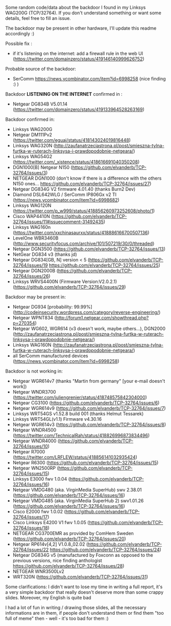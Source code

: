 Some random code/data about the backdoor I found in my Linksys WAG200G (TCP/32764).
If you don't understand something or want some details, feel free to fill an issue.

The backdoor may be present in other hardware, I'll update this readme accordingly :)

Possible fix :
- if it's listening on the internet: add a firewall rule in the web UI (https://twitter.com/domainzero/status/419146140999626752)

Probable source of the backdoor: 
- SerComm https://news.ycombinator.com/item?id=6998258 (nice finding :) )

Backdoor **LISTENING ON THE INTERNET** confirmed in :
- Netgear DG834B V5.01.14 (https://twitter.com/domainzero/status/419133964528263169)

Backdoor confirmed in:
- Linksys WAG200G
- Netgear DM111Pv2 (https://twitter.com/eguaj/status/418143024019816448)
- Linksys WAG320N  (http://zaufanatrzeciastrona.pl/post/smieszna-tylna-furtka-w-ruterach-linksysa-i-prawdopodobnie-netgeara/)
- Linksys WAG54G2 (https://twitter.com/_xistence/status/418616691040350208)
- DGN1000[B] Netgear N150 (https://github.com/elvanderb/TCP-32764/issues/3)
- NETGEAR DGN1000 (don't know if there is a difference with the others N150 ones... https://github.com/elvanderb/TCP-32764/issues/27)
- Netgear DG834G V2 firmware 4.01.40 (thanks Burn2 Dev)
- Diamond DSL642WLG / SerComm IP806Gx v2 TI (https://news.ycombinator.com/item?id=6998682)
- Linksys WAG120N (https://twitter.com/p_w999/status/418856260973252608/photo/1)
- Cisco WAP4410N (https://github.com/elvanderb/TCP-32764/issues/11#issuecomment-31492435)
- Linksys WAG160n (https://twitter.com/xxchinasaurxx/status/418886166700507136)
- LevelOne WBR3460B (http://www.securityfocus.com/archive/101/507219/30/0/threaded)
- Netgear DGN3500 (https://github.com/elvanderb/TCP-32764/issues/13)
- NetGear DG834 v3 (thanks jd)
- Netgear DG834[GB, N] version < 5 (https://github.com/elvanderb/TCP-32764/issues/19 https://github.com/elvanderb/TCP-32764/issues/25)
- Netgear DGN2000B (https://github.com/elvanderb/TCP-32764/issues/26)
- Linksys WRVS4400N (Firmware Version:V2.0.2.1) (https://github.com/elvanderb/TCP-32764/issues/29)

Backdoor may be present in:
- Netgear DG934 [probability: 99.99%] (http://codeinsecurity.wordpress.com/category/reverse-engineering/)
- Netgear WPNT834 (http://forum1.netgear.com/showthread.php?p=270354)
- Netgear WG602, WGR614 (v3 doesn't work, maybe others...), DGN2000 (http://zaufanatrzeciastrona.pl/post/smieszna-tylna-furtka-w-ruterach-linksysa-i-prawdopodobnie-netgeara/)
- Linksys WAG160N (http://zaufanatrzeciastrona.pl/post/smieszna-tylna-furtka-w-ruterach-linksysa-i-prawdopodobnie-netgeara/)
- all SerComm manufactured devices (https://news.ycombinator.com/item?id=6998258)

Backdoor is not working in:
- Netgear WGR614v7 (thanks "Martin from germany" [your e-mail doesn't work])
- Netgear WNDR3700 (https://twitter.com/juliengrenier/status/418748575842304000)
- Netgear CG3100 (https://github.com/elvanderb/TCP-32764/issues/6)
- Netgear WGR614v9 (https://github.com/elvanderb/TCP-32764/issues/7)
- Linksys WRT54GS v1.52.8 build 001 (thanks Helmut Tessarek)
- Linksys WRT54GL(v1.1) Firmware v4.30.16
- Netgear WGR614v3 (https://github.com/elvanderb/TCP-32764/issues/8)
- Netgear WNDR4500 (https://twitter.com/TechnicalRah/status/418826996873834496)
- Netgear WNDR4000 (https://github.com/elvanderb/TCP-32764/issues/10)
- Netgear R7000 (https://twitter.com/LRFLEW/status/418856141032935424)
- Netgear R6300 (https://github.com/elvanderb/TCP-32764/issues/15)
- Netgear WN2500RP (https://github.com/elvanderb/TCP-32764/issues/15)
- Linksys E3000 fwv 1.0.04 (https://github.com/elvanderb/TCP-32764/issues/16)
- Netgear VMDG480 (aka. VirginMedia SuperHub) swv 2.38.01 (https://github.com/elvanderb/TCP-32764/issues/16)
- Netgear VMDG485 (aka. VirginMedia SuperHub 2) swv1.01.26 (https://github.com/elvanderb/TCP-32764/issues/16)
- Cisco E2000 fwv 1.0.02 (https://github.com/elvanderb/TCP-32764/issues/17)
- Cisco Linksys E4200 V1 fwv 1.0.05 (https://github.com/elvanderb/TCP-32764/issues/18)
- NETGEAR CG3700EMR as provided by ComHem Sweden (https://github.com/elvanderb/TCP-32764/issues/20)
- Netgear RP614v[4,2] V1.0.8_02.02 (https://github.com/elvanderb/TCP-32764/issues/22 https://github.com/elvanderb/TCP-32764/issues/24)
- Netgear DG834G v5 (manufactured by Foxconn as opposed to the previous versions, nice finding anthologist https://github.com/elvanderb/TCP-32764/issues/28)
- NETGEAR WNR3500Lv2
- WRT320N (https://github.com/elvanderb/TCP-32764/issues/31)

Some clarifications:
I didn't want to lose my time in writing a full report, it's a very simple backdoor that really doesn't deserve more than some crappy slides. Moreover, my English is quite bad
 
I had a lot of fun in writing / drawing those slides, all the necessary informations are in them, if people don't understand them or find them "too full of meme" then - well - it's too bad for them :)
